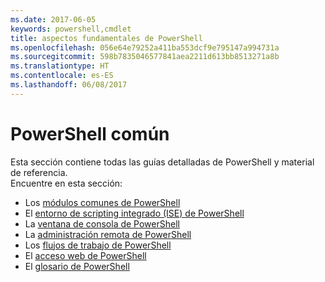 ```yaml
---
ms.date: 2017-06-05
keywords: powershell,cmdlet
title: aspectos fundamentales de PowerShell
ms.openlocfilehash: 056e64e79252a411ba553dcf9e795147a994731a
ms.sourcegitcommit: 598b7835046577841aea2211d613bb8513271a8b
ms.translationtype: HT
ms.contentlocale: es-ES
ms.lasthandoff: 06/08/2017
---
```

#  <a name="common-powershell"></a>PowerShell común
Esta sección contiene todas las guías detalladas de PowerShell y material de referencia.  
Encuentre en esta sección:
-  Los [módulos comunes de PowerShell](core-modules.md)
-  El [entorno de scripting integrado (ISE) de PowerShell](ise-guide.md)
-  La [ventana de consola de PowerShell](console-guide.md)
-  La [administración remota de PowerShell](Running-Remote-Commands.md)
-  Los [flujos de trabajo de PowerShell](workflows-guide.md)
-  El [acceso web de PowerShell](web-access.md)
-  El [glosario de PowerShell](../Windows-PowerShell-Glossary.md)

